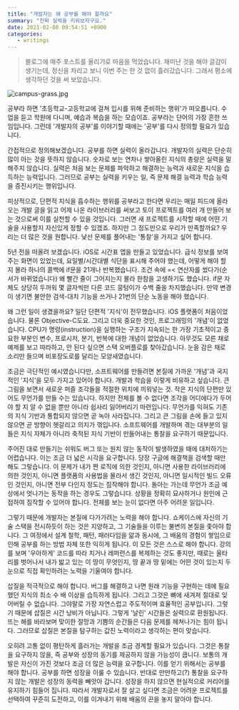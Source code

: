 ```yaml
---
title: "개발자는 왜 공부를 해야 할까요"
summary: "진짜 실력을 키워보자구요."
date: 2021-02-08 09:54:51 +0900
categories:
   - writings
---
```


> 블로그에 매주 포스트를 올리기로 마음을 먹었습니다. 재미난 것을 해야 글감이 생기는데, 정신을 차리고 보니 이번 주는 한 것 없이 흘러갔습니다. 그래서 평소에 생각하던 것을 써 보았습니다.

![campus-grass.jpg](https://i.imgur.com/VodC461.jpg)

공부라 하면 '초등학교-고등학교에 걸쳐 입시를 위해 준비하는 행위'가 떠오릅니다. 수업을 듣고 학원에 다니며, 예습과 복습을 하는 모습이죠. 공부라는 단어의 가장 흔한 쓰임입니다. 그런데 '개발자의 공부'를 이야기할 때에는 '공부'를 다시 정의할 필요가 있습니다.

간접적으로 정의해보겠습니다. 공부를 하면 실력이 올라갑니다. 개발자의 실력은 단순히 많이 아는 것을 뜻하지 않습니다. 숫자로 보는 연차나 쌓아올린 지식의 총량은 실력을 말해주지 않습니다. 실력은 처음 보는 문제를 파악하고 해결하는 능력과 새로운 지식을 습득하는 능력입니다. 그러므로 공부는 실력을 키우는 일, 즉 문제 해결 능력과 학습 능력을 증진시키는 행위입니다.

피상적으로, 단편적 지식을 흡수하는 행위를 공부라고 한다면 우리는 매일 피드에 올라오는 개발 글을 읽고 어제 나온 라이브러리를 써보고 토이 프로젝트를 여러 개 만들어 보는 것으로써 이를 실천할 수 있을 것입니다. 그러면 새 프로젝트를 시작할 때에 어떤 기술을 사용할지 자신있게 정할 수 있겠죠. 하지만 그 정도만으로 우리가 만족할까요? 우리는 더 많은 것을 원합니다. 낯선 문제를 풀어내는 '통찰'을 가지고 싶어 합니다.

5년 전을 떠올려 보겠습니다. iOS로 시간표 앱을 만들고 있었습니다. 급식 정보를 보여주는 화면이 있었는데, 요일별/시간대별 식단을 표시해 주어야 했는데, 어떻게 해야 할 지 몰라 하나의 콜백에 if문을 21개나 반복했습니다. 조건 속에 =< 연산자를 썼다가(순서가 바뀌었습니다) 왜 빨간 줄이 그어지는지 몰라 한참을 고생하기도 했습니다. if문 자체도 상당히 두꺼워 몇 글자씩만 다른 코드 뭉텅이가 수백 줄을 차지했습니다. 만약 변경이 생기면 불안한 검색-대치 기능을 쓰거나 21번의 단순 노동을 해야 했습니다.

왜 그런 일이 생겼을까요? 일단 단편적 '지식'이 전무했습니다. iOS 플랫폼이 처음이었습니다. 물론 Objective-C도요. 그리고 더욱 중요한 것인, 프로그래밍의 '개념'이 없었습니다. CPU가 명령(instruction)을 실행하는 구조가 지속되는 한 가장 기초적이고 중요한 부분인 변수, 프로시저, 분기, 반복에 대한 개념이 없었습니다. 아무것도 모른 채로 예제를 보고 따라하고, 안 된다 싶으면 스택 오버플로를 찾아갔습니다. 눈을 감은 채로 소리만 들으며 비포장도로를 달리는 모양새였습니다.

조금은 극단적인 예시였습니다만, 소프트웨어를 만들려면 본질에 가까운 '개념'과 국지적인 '지식'을 모두 가지고 있어야 합니다. 개발과 학습을 이렇게 비유하고 싶습니다. 큰 그림을 보면서 새로운 퍼즐 조각들을 적절한 위치에 끼워넣는 것. 작은 지식의 단편만 있어도 무언가를 만들 수는 있습니다. 하지만 전체를 볼 수 없다면 조각을 어디에다가 두어야 할 지 알 수 없을 뿐만 아니라 쉽사리 잃어버리기 마련입니다. 무언가를 익혀도 기존의 지식 기반과 통합되지 않으면 곧 녹아 사라집니다. 그리고 큰 그림을 손에 들고 있지 않으면 곧 방향이 헷갈리고 의지가 꺾입니다. 소프트웨어를 개발하며 겪는 대부분의 일들은 지식 자체가 아니라 축적된 지식 기반이 만들어내는 통찰을 요구하기 때문입니다.

주어진 대로 만들기는 쉬워도 버그 또는 원치 않는 동작이 발생하였을 때에 대처하기는 어렵습니다. 이는 조금 더 넓은 시각을 요구합니다. 당장 구글에 해결책을 검색할 때만 해도 그렇습니다. 이 문제가 내가 짠 로직에 의한 것인지, 아니면 사용한 라이브러리에 의한 것인지, 아니면 플랫폼의 사용법을 몰라서 생긴 것인지, 아니면 일시적인 빌드 오류인 것인지, 아니면 전부 다인지 정도는 짐작해야 합니다. 돌아는 가는데 무언가 조금 예상에서 엇나가는 동작을 하는 경우도 그렇습니다. 상황을 정확히 묘사하거나 원인에 근접하여 짐작할 수 있어야 합니다. 전체를 보는 눈이 없다면 아주 어려운 일입니다.

그렇기 때문에 개발자는 본질에 다가가려는 노력을 해야 합니다. 쇼케이스에 자신의 기술 스택을 전시하듯이 하는 것은 지양하고, 그 기술들을 이루는 불변의 본질을 좇아야 합니다. 그 여정에서 설계 철학, 패턴, 패러다임을 앎과 동시에, 그 배움의 경험이 쌓임으로 인해 공부를 하는 방법 자체 또한 익히게 됩니다. 이 모든 것은 스스로 해야 합니다. 강의를 보며 '우아하게' 코드를 따라 치거나 레퍼런스를 복제하는 것도 좋지만, 때로는 울타리를 벗어나서 내가 밟고 있는 이 땅이 무엇인지, 땅 끝과 땅 밑에는 어떤 것이 있는지 두 눈으로 직접 확인하려는 노력을 기울여야 합니다.

삽질을 적극적으로 해야 합니다. 버그를 해결하고 나면 원래 기능을 구현하는 데에 필요했던 지식의 최소 수 배 이상을 습득하게 됩니다. 그리고 그것은 뼈에 새겨져 절대로 잊어버릴 수 없습니다. 그야말로 가장 자연스럽고 주도적이며 효율적인 공부입니다. 그렇기 때문에 삽질은 시간 낭비가 아닙니다. 그렇게 '날린' 시간들은 실력으로 환원됩니다. 뜨는 해를 바라보며 맞이한 절망과 기쁨의 순간들은 다음 문제를 헤쳐나가는 힘이 됩니다. 그러므로 삽질은 본질을 탐구하는 값진 노력이라고 생각하는 편이 맞습니다.

오히려 고통 없이 평탄하게 흘러가는 개발을 조금 경계할 필요가 있습니다. 그것은 통찰을 요구하지 않을, 즉 공부와 성장의 동기를 제공하지 않을 가능성이 큽니다. 보통의 개발은 자신이 가진 것보다 조금 더 많은 능력을 요구합니다. 이를 얻기 위해서는 공부를 해야 합니다. 공부를 하면 성장을 이룰 수 있습니다. 반대로 만만하고(?) 통찰을 요구하지 않는 개발은 성장의 동력을 빼앗아 갑니다. 성장을 하지 않으면 현실적으로 커리어를 유지하기 힘들어 집니다. 따라서 개발자로서 잘 살고 싶다면 조금은 어려운 프로젝트를 선택하여 꾸준히 도전하고, 이를 이겨내기 위해 배움의 끈을 놓지 말아야 합니다.
